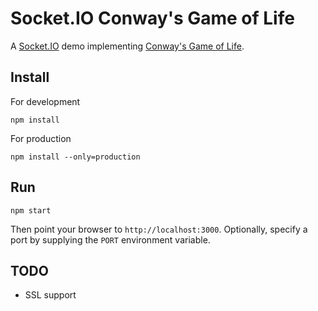 # Socket.IO Conway's Game of Life
A [Socket.IO](https://socket.io/) demo implementing [Conway's Game of Life](https://en.wikipedia.org/wiki/Conway%27s_Game_of_Life).


## Install
For development
```
npm install
```

For production
```
npm install --only=production
```


## Run
```
npm start
```
Then point your browser to `http://localhost:3000`. Optionally, specify a port by
supplying the `PORT` environment variable.


## TODO
- SSL support
